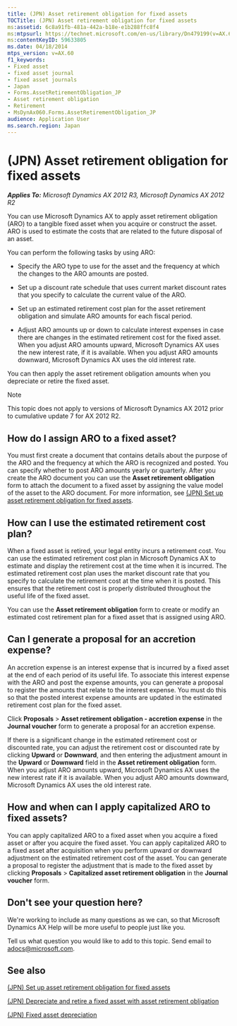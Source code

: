 ```yaml
---
title: (JPN) Asset retirement obligation for fixed assets
TOCTitle: (JPN) Asset retirement obligation for fixed assets
ms:assetid: 6c8a91fb-481a-442a-b18e-e1b288ffc8f4
ms:mtpsurl: https://technet.microsoft.com/en-us/library/Dn479199(v=AX.60)
ms:contentKeyID: 59633805
ms.date: 04/18/2014
mtps_version: v=AX.60
f1_keywords:
- Fixed asset
- fixed asset journal
- fixed asset journals
- Japan
- Forms.AssetRetirementObligation_JP
- Asset retirement obligation
- Retirement
- MsDynAx060.Forms.AssetRetirementObligation_JP
audience: Application User
ms.search.region: Japan
---
```


# (JPN) Asset retirement obligation for fixed assets 


_**Applies To:** Microsoft Dynamics AX 2012 R3, Microsoft Dynamics AX 2012 R2_

You can use Microsoft Dynamics AX to apply asset retirement obligation (ARO) to a tangible fixed asset when you acquire or construct the asset. ARO is used to estimate the costs that are related to the future disposal of an asset.

You can perform the following tasks by using ARO:

  - Specify the ARO type to use for the asset and the frequency at which the changes to the ARO amounts are posted.

  - Set up a discount rate schedule that uses current market discount rates that you specify to calculate the current value of the ARO.

  - Set up an estimated retirement cost plan for the asset retirement obligation and simulate ARO amounts for each fiscal period.

  - Adjust ARO amounts up or down to calculate interest expenses in case there are changes in the estimated retirement cost for the fixed asset. When you adjust ARO amounts upward, Microsoft Dynamics AX uses the new interest rate, if it is available. When you adjust ARO amounts downward, Microsoft Dynamics AX uses the old interest rate.

You can then apply the asset retirement obligation amounts when you depreciate or retire the fixed asset.


> [!NOTE]
> <P>This topic does not apply to versions of Microsoft Dynamics AX 2012 prior to cumulative update 7 for AX 2012 R2.</P>



## How do I assign ARO to a fixed asset?

You must first create a document that contains details about the purpose of the ARO and the frequency at which the ARO is recognized and posted. You can specify whether to post ARO amounts yearly or quarterly. After you create the ARO document you can use the **Asset retirement obligation** form to attach the document to a fixed asset by assigning the value model of the asset to the ARO document. For more information, see [(JPN) Set up asset retirement obligation for fixed assets](jpn-set-up-asset-retirement-obligation-for-fixed-assets.md).

## How can I use the estimated retirement cost plan?

When a fixed asset is retired, your legal entity incurs a retirement cost. You can use the estimated retirement cost plan in Microsoft Dynamics AX to estimate and display the retirement cost at the time when it is incurred. The estimated retirement cost plan uses the market discount rate that you specify to calculate the retirement cost at the time when it is posted. This ensures that the retirement cost is properly distributed throughout the useful life of the fixed asset.

You can use the **Asset retirement obligation** form to create or modify an estimated cost retirement plan for a fixed asset that is assigned using ARO.

## Can I generate a proposal for an accretion expense?

An accretion expense is an interest expense that is incurred by a fixed asset at the end of each period of its useful life. To associate this interest expense with the ARO and post the expense amounts, you can generate a proposal to register the amounts that relate to the interest expense. You must do this so that the posted interest expense amounts are updated in the estimated retirement cost plan for the fixed asset.

Click **Proposals** \> **Asset retirement obligation - accretion expense** in the **Journal voucher** form to generate a proposal for an accretion expense.

If there is a significant change in the estimated retirement cost or discounted rate, you can adjust the retirement cost or discounted rate by clicking **Upward** or **Downward**, and then entering the adjustment amount in the **Upward** or **Downward** field in the **Asset retirement obligation** form. When you adjust ARO amounts upward, Microsoft Dynamics AX uses the new interest rate if it is available. When you adjust ARO amounts downward, Microsoft Dynamics AX uses the old interest rate.

## How and when can I apply capitalized ARO to fixed assets?

You can apply capitalized ARO to a fixed asset when you acquire a fixed asset or after you acquire the fixed asset. You can apply capitalized ARO to a fixed asset after acquisition when you perform upward or downward adjustment on the estimated retirement cost of the asset. You can generate a proposal to register the adjustment that is made to the fixed asset by clicking **Proposals** \> **Capitalized asset retirement obligation** in the **Journal voucher** form.

## Don't see your question here?

We're working to include as many questions as we can, so that Microsoft Dynamics AX Help will be more useful to people just like you.

Tell us what question you would like to add to this topic. Send email to <adocs@microsoft.com>.

## See also

[(JPN) Set up asset retirement obligation for fixed assets](jpn-set-up-asset-retirement-obligation-for-fixed-assets.md)

[(JPN) Depreciate and retire a fixed asset with asset retirement obligation](jpn-depreciate-and-retire-a-fixed-asset-with-asset-retirement-obligation.md)

[(JPN) Fixed asset depreciation](jpn-fixed-asset-depreciation.md)

  


